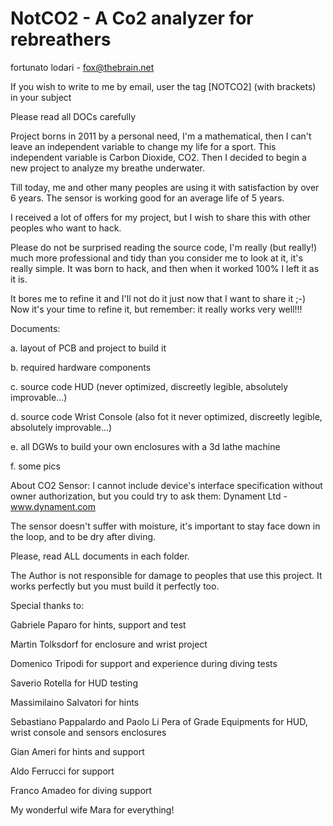 NotCO2 - A Co2 analyzer for rebreathers
=======================================
fortunato lodari - fox@thebrain.net

If you wish to write to me by email, user the tag [NOTCO2] (with brackets)
in your subject

Please read all DOCs carefully



Project borns in 2011 by a personal need, I'm a mathematical, then I can't leave an independent variable to change my life for a sport.
This independent variable is Carbon Dioxide, CO2. Then I decided to begin a new project to analyze my breathe underwater.

Till today, me and other many peoples are using it with satisfaction by over 6 years.
The sensor is working good for an average life of 5 years.

I received a lot of offers for my project, but I wish to share this with other peoples who want to hack.

Please do not be surprised reading the source code, I'm really (but really!) much more professional and tidy
than you consider me to look at it, it's really simple. It was born to hack, and then when it worked 100% I left it as it is.

It bores me to refine it and I'll not do it just now
that I want to share it ;-)
Now it's your time to refine it, but remember: it really works very well!!!

Documents:

a. layout of PCB and project to build it

b. required hardware components

c. source code HUD (never optimized, discreetly legible, absolutely improvable...)

d. source code Wrist Console (also fot it never optimized, discreetly legible, absolutely improvable...)

e. all DGWs to build your own enclosures with a 3d lathe machine

f. some pics


About CO2 Sensor: I cannot include device's interface specification without owner authorization, but you could try to ask
them: Dynament Ltd - www.dynament.com

  The sensor doesn't suffer with moisture, it's important to stay face down in the loop, and to be dry after diving.
				  

Please, read ALL documents in each folder.


The Author is not responsible for damage to peoples that use this project.
It works perfectly but you must build it perfectly too.

Special thanks to:

Gabriele Paparo for hints, support and test

Martin Tolksdorf for enclosure and wrist project

Domenico Tripodi for support and experience during  diving tests

Saverio Rotella for HUD testing

Massimilaino Salvatori for hints

Sebastiano Pappalardo and Paolo Li Pera of Grade Equipments for HUD, wrist console and sensors enclosures

Gian Ameri for hints and support

Aldo Ferrucci for support

Franco Amadeo for diving support

My wonderful wife Mara for everything!

